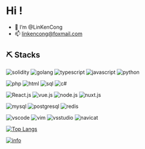 # Hi !
- 👋 I’m @LinKenCong
- 📫 linkencong@foxmail.com

## ⛏️ Stacks
![solidity](https://img.shields.io/badge/-solidity-red?style=for-the-badge)
![golang](https://img.shields.io/badge/-golang-red?style=for-the-badge)
![typescript](https://img.shields.io/badge/-typescript-red?style=for-the-badge)
![javascript](https://img.shields.io/badge/-javascript-red?style=for-the-badge)
![python](https://img.shields.io/badge/-python-red?style=for-the-badge)

![php](https://img.shields.io/badge/-php-inactive?style=for-the-badge)
![html](https://img.shields.io/badge/-html-inactive?style=for-the-badge)
![sql](https://img.shields.io/badge/-sql-inactive?style=for-the-badge)
![c#](https://img.shields.io/badge/-c%23-inactive?style=for-the-badge)

![React.js](https://img.shields.io/badge/-react.js-blue?style=for-the-badge)
![vue.js](https://img.shields.io/badge/-vue.js-blue?style=for-the-badge)
![node.js](https://img.shields.io/badge/-node.js-blue?style=for-the-badge)
![nuxt.js](https://img.shields.io/badge/-nuxt.js-blue?style=for-the-badge)

![mysql](https://img.shields.io/badge/-mysql-blueviolet?style=for-the-badge)
![postgresql](https://img.shields.io/badge/-postgresql-blueviolet?style=for-the-badge)
![redis](https://img.shields.io/badge/-redis-blueviolet?style=for-the-badge)

![vscode](https://img.shields.io/badge/-vscode-brightgreen?style=for-the-badge)
![vim](https://img.shields.io/badge/-vim-brightgreen?style=for-the-badge)
![vsstudio](https://img.shields.io/badge/-vsstudio-brightgreen?style=for-the-badge)
![navicat](https://img.shields.io/badge/-navicat-brightgreen?style=for-the-badge)

[![Top Langs](https://github-readme-stats.vercel.app/api/top-langs/?username=LinKenCong&layout=compact&card_width=445&custom_title=😊%20Used%20Languages&langs_count=10)](https://github.com/LinKenCong/LinKenCong)

[![info](https://github-readme-stats.vercel.app/api?username=LinKenCong&show_icons=true&count_private=true&hide=prs&theme=vue&custom_title=💕%20Github%20Stats&count_private=true)](https://github.com/LinKenCong/LinKenCong)
